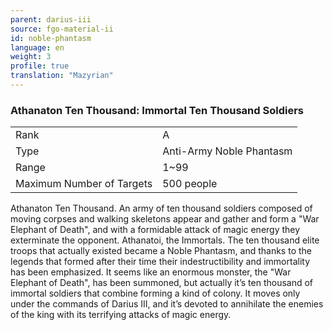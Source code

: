 ```yaml
---
parent: darius-iii
source: fgo-material-ii
id: noble-phantasm
language: en
weight: 3
profile: true
translation: "Mazyrian"
---
```


### Athanaton Ten Thousand: Immortal Ten Thousand Soldiers

<table>
  <tr><td>Rank</td><td>A</td></tr>
  <tr><td>Type</td><td>Anti-Army Noble Phantasm</td></tr>
  <tr><td>Range</td><td>1~99</td></tr>
  <tr><td>Maximum Number of Targets</td><td>500 people</td></tr>
</table>

Athanaton Ten Thousand.
An army of ten thousand soldiers composed of moving corpses and walking skeletons appear and gather and form a "War Elephant of Death", and with a formidable attack of magic energy they exterminate the opponent.
Athanatoi, the Immortals. The ten thousand elite troops that actually existed became a Noble Phantasm, and thanks to the legends that formed after their time their indestructibility and immortality has been emphasized.
It seems like an enormous monster, the "War Elephant of Death", has been summoned, but actually it’s ten thousand of immortal soldiers that combine forming a kind of colony. It moves only under the commands of Darius III, and it’s devoted to annihilate the enemies of the king with its terrifying attacks of magic energy.
